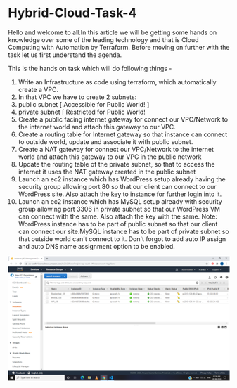 # Hybrid-Cloud-Task-4
Hello and welcome to all.In this article we will be getting some hands on knowledge over some of the leading technology and that is Cloud Computing with Automation by Terraform. Before moving on further with the task let us first understand the agenda.

This is the hands on task which will do following things -
1. Write an Infrastructure as code using terraform, which automatically create a VPC.
2. In that VPC we have to create 2 subnets:
1. public subnet [ Accessible for Public World! ]
2. private subnet [ Restricted for Public World!
3. Create a public facing internet gateway for connect our VPC/Network to the internet world and attach this gateway to our VPC.
4. Create a routing table for Internet gateway so that instance can connect to outside world, update and associate it with public subnet.
5. Create a NAT gateway for connect our VPC/Network to the internet world and attach this gateway to our VPC in the public network
6. Update the routing table of the private subnet, so that to access the internet it uses the NAT gateway created in the public subnet
7. Launch an ec2 instance which has WordPress setup already having the security group allowing port 80 so that our client can connect to our WordPress site. Also attach the key to instance for further login into it.
8. Launch an ec2 instance which has MySQL setup already with security group allowing port 3306 in private subnet so that our WordPress VM can connect with the same. Also attach the key with the same.
Note: WordPress instance has to be part of public subnet so that our client can connect our site.MySQL instance has to be part of private subnet so that outside world can't connect to it.
Don't forgot to add auto IP assign and auto DNS name assignment option to be enabled.

![Output](https://github.com/azeemushanali/Hybrid-Cloud-Task-4/blob/master/images/Screenshot%20(46).png?raw=true)
